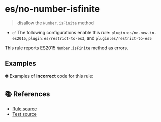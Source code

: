 # es/no-number-isfinite
> disallow the `Number.isFinite` method

- ✅ The following configurations enable this rule: `plugin:es/no-new-in-es2015`, `plugin:es/restrict-to-es3`, and `plugin:es/restrict-to-es5`

This rule reports ES2015 `Number.isFinite` method as errors.

## Examples

⛔ Examples of **incorrect** code for this rule:

<eslint-playground type="bad" code="/*eslint es/no-number-isfinite: error */
const b = Number.isFinite(value)
" />

## 📚 References

- [Rule source](https://github.com/mysticatea/eslint-plugin-es/blob/v3.0.1/lib/rules/no-number-isfinite.js)
- [Test source](https://github.com/mysticatea/eslint-plugin-es/blob/v3.0.1/tests/lib/rules/no-number-isfinite.js)
